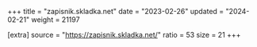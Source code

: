 +++
title = "zapisnik.skladka.net"
date = "2023-02-26"
updated = "2024-02-21"
weight = 21197

[extra]
source = "https://zapisnik.skladka.net/"
ratio = 53
size = 21
+++
